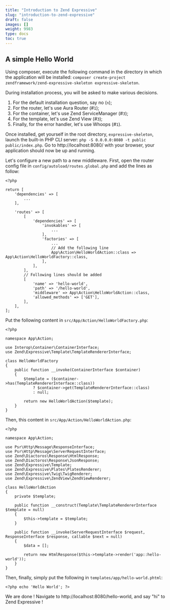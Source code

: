 ```yaml
---
title: "Introduction to Zend Expressive"
slug: "introduction-to-zend-expressive"
draft: false
images: []
weight: 9983
type: docs
toc: true
---
```


## A simple Hello World
Using composer, execute the following command in the directory in which the application will be installed: `composer create-project zendframework/zend-expressive-skeleton expressive-skeleton`.

During installation process, you will be asked to make various decisions.
1) For the default installation question, say no (`n`); 
2) For the router, let's use Aura Router (#`1`);
3) For the container, let's use Zend ServiceManager (#`3`);
4) For the template, let's use Zend View (#`3`);
5) Finally, for the error handler, let's use Whoops (#`1`).

Once installed, get yourself in the root directory, `expressive-skeleton`, launch the built-in PHP CLI server: `php -S 0.0.0.0:8080 -t public public/index.php`. Go to http://localhost:8080/ with your browser, your application should now be up and running.


Let's configure a new path to a new middleware. First, open the router config file in `config/autoload/routes.global.php` and add the lines as follow:

    <?php
    
    return [
        'dependencies' => [
            ...
        ],
    
        'routes' => [
            [
                'dependencies' => [
                    'invokables' => [
                        ...
                    ],
                    'factories' => [
                        ...
                        // Add the following line
                        App\Action\HelloWorldAction::class => App\Action\HelloWorldFactory::class,
                    ],
                ],
            ],
            // Following lines should be added
            [
                'name' => 'hello-world',
                'path' => '/hello-world',
                'middleware' => App\Action\HelloWorldAction::class,
                'allowed_methods' => ['GET'],
            ],
        ],
    ];

Put the following content in `src/App/Action/HelloWorldFactory.php`:

    <?php
    
    namespace App\Action;
    
    use Interop\Container\ContainerInterface;
    use Zend\Expressive\Template\TemplateRendererInterface;
    
    class HelloWorldFactory
    {
        public function __invoke(ContainerInterface $container)
        {
            $template = ($container->has(TemplateRendererInterface::class))
                ? $container->get(TemplateRendererInterface::class)
                : null;
    
            return new HelloWorldAction($template);
        }
    }



Then, this content in `src/App/Action/HelloWorldAction.php`:

    <?php
    
    namespace App\Action;
    
    use Psr\Http\Message\ResponseInterface;
    use Psr\Http\Message\ServerRequestInterface;
    use Zend\Diactoros\Response\HtmlResponse;
    use Zend\Diactoros\Response\JsonResponse;
    use Zend\Expressive\Template;
    use Zend\Expressive\Plates\PlatesRenderer;
    use Zend\Expressive\Twig\TwigRenderer;
    use Zend\Expressive\ZendView\ZendViewRenderer;
    
    class HelloWorldAction
    {
        private $template;
    
        public function __construct(Template\TemplateRendererInterface $template = null)
        {
            $this->template = $template;
        }
    
        public function __invoke(ServerRequestInterface $request, ResponseInterface $response, callable $next = null)
        {
            $data = [];
    
            return new HtmlResponse($this->template->render('app::hello-world'));
        }
    }

Then, finally, simply put the following in `templates/app/hello-world.phtml`:

    <?php echo 'Hello World'; ?>

We are done ! Navigate to http://localhost:8080/hello-world, and say "hi" to Zend Expressive !

